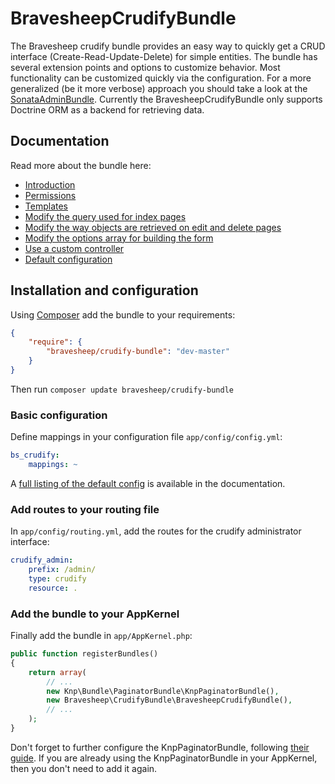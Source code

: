 # BravesheepCrudifyBundle
The Bravesheep crudify bundle provides an easy way to quickly get a CRUD interface (Create-Read-Update-Delete) for
simple entities. The bundle has several extension points and options to customize behavior. Most
functionality can be customized quickly via the configuration. For a more generalized (be it more verbose)
approach you should take a look at the [SonataAdminBundle][sonata_admin_bundle]. Currently the BravesheepCrudifyBundle only
supports Doctrine ORM as a backend for retrieving data.

## Documentation
Read more about the bundle here:

* [Introduction][doc_introduction]
* [Permissions][doc_permissions]
* [Templates][doc_templates]
* [Modify the query used for index pages][doc_modify_index_query]
* [Modify the way objects are retrieved on edit and delete pages][doc_custom_object_retriever]
* [Modify the options array for building the form][doc_custom_form_options]
* [Use a custom controller][doc_custom_controller]
* [Default configuration][doc_config]

## Installation and configuration
Using [Composer][composer] add the bundle to your requirements:

```json
{
    "require": {
        "bravesheep/crudify-bundle": "dev-master"
    }
}
```

Then run `composer update bravesheep/crudify-bundle`

### Basic configuration
Define mappings in your configuration file `app/config/config.yml`:

```yaml
bs_crudify:
    mappings: ~
```

A [full listing of the default config][doc_config] is available in the documentation.

### Add routes to your routing file
In `app/config/routing.yml`, add the routes for the crudify administrator interface:

```yaml
crudify_admin:
    prefix: /admin/
    type: crudify
    resource: .
```

### Add the bundle to your AppKernel
Finally add the bundle in `app/AppKernel.php`:

```php
public function registerBundles()
{
    return array(
        // ...
        new Knp\Bundle\PaginatorBundle\KnpPaginatorBundle(),
        new Bravesheep\CrudifyBundle\BravesheepCrudifyBundle(),
        // ...
    );
}
```

Don't forget to further configure the KnpPaginatorBundle, following [their guide][knp_menu_install]. If you are already
using the KnpPaginatorBundle in your AppKernel, then you don't need to add it again.

[doc_introduction]: src/Bravesheep/CrudifyBundle/Resources/doc/introduction.md
[doc_permissions]: src/Bravesheep/CrudifyBundle/Resources/doc/permissions.md
[doc_templates]: src/Bravesheep/CrudifyBundle/Resources/doc/templates.md
[doc_modify_index_query]: src/Bravesheep/CrudifyBundle/Resources/doc/modify_index_query.md
[doc_custom_object_retriever]: src/Bravesheep/CrudifyBundle/Resources/doc/custom_object_retriever.md
[doc_custom_form_options]: src/Bravesheep/CrudifyBundle/Resources/doc/custom_form_options.md
[doc_custom_controller]: src/Bravesheep/CrudifyBundle/Resources/doc/custom_controller.md
[doc_config]: src/Bravesheep/CrudifyBundle/Resources/doc/config.md
[composer]: https://getcomposer.org/
[sonata_admin_bundle]: https://github.com/sonata-project/SonataAdminBundle
[knp_menu_install]: https://github.com/KnpLabs/KnpPaginatorBundle/blob/master/README.md#installation-and-configuration
